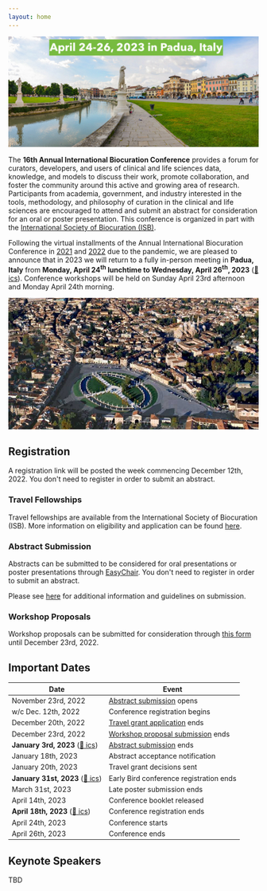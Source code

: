 ```yaml
---
layout: home
---
```


<img src="img/padua-2.jpg" alt="panoramic photo of Padua" />

The **16th Annual International Biocuration Conference** provides a forum for curators, developers, and
users of clinical and life sciences data, knowledge, and models to discuss their
work, promote collaboration, and foster the community around this active and
growing area of research. Participants from academia, government, and industry
interested in the tools, methodology, and philosophy of curation in the clinical
and life sciences are encouraged to attend and submit an abstract for
consideration for an oral or poster presentation. This conference is organized in part with the
[International Society of Biocuration (ISB)](https://www.biocuration.org).

Following the virtual installments of the Annual International Biocuration Conference in
[2021](https://www.biocuration.org/14th-annual-biocuration-conference-virtual/)
and [2022](https://www.biocuration.org/15th-annual-biocuration-conference-virtual/) due to the
pandemic, we are pleased to announce that in 2023 we
will return to a fully in-person meeting in **Padua, Italy** from **Monday, April
24<sup>th</sup> lunchtime to Wednesday, April 26<sup>th</sup>, 2023** ([📅 ics](cal/biocuration2023.ics)).
Conference workshops will be held on Sunday April 23rd afternoon and Monday April 24th morning.

<img src="img/padua-1.jpg" alt="panoramic photo of Padua" />

## Registration

A registration link will be posted the week commencing December 12th, 2022.
You don't need to register in order to submit an abstract.

### Travel Fellowships

Travel fellowships are available from the International Society of Biocuration (ISB).
More information on eligibility and application can be found [here](https://www.biocuration.org/travel-fellowship).

### Abstract Submission

Abstracts can be submitted to be considered for oral presentations or
poster presentations through [EasyChair](https://easychair.org/conferences/?conf=biocuration2023).
You don't need to register in order to submit an abstract.

Please see [here](abstracts.md) for additional information and guidelines on submission.

### Workshop Proposals

Workshop proposals can be submitted for consideration through [this form](https://forms.gle/iYUu2RN25TgUMW7x9) until
December 23rd, 2022.

## Important Dates

| Date                                                                       | Event                                                                                                                                    |
|----------------------------------------------------------------------------|------------------------------------------------------------------------------------------------------------------------------------------|
| November 23rd, 2022                                                        | [Abstract submission](https://easychair.org/conferences/?conf=biocuration2023) opens                                                     |
| w/c Dec. 12th, 2022                                                        | Conference registration begins                                                                                                           |
| December 20th, 2022                                                        | [Travel grant application](https://www.biocuration.org/travel-fellowship) ends                                                           |
| December 23rd, 2022                                                        | [Workshop proposal submission](https://docs.google.com/forms/d/e/1FAIpQLSfTdoqDB-dWxJ-m8cWyOH-bY3ZsR1yU-7u6BQ2gUQKUndr0Dw/viewform) ends | 
| **January 3rd, 2023** ([📅 ics](cal/biocuration2023-abstracts.ics))        | [Abstract submission](https://easychair.org/conferences/?conf=biocuration2023) ends                                                      |
| January 18th, 2023                                                         | Abstract acceptance notification                                                                                                         |
| January 20th, 2023                                                         | Travel grant decisions sent                                                                                                              |
| **January 31st, 2023** ([📅 ics](cal/biocuration2023-early-bird.ics))      | Early Bird conference registration ends                                                                                                  |
| March 31st, 2023                                                           | Late poster submission ends                                                                                                              |
| April 14th, 2023                                                           | Conference booklet released                                                                                                              |
| **April 18th, 2023** ([📅 ics](cal/biocuration2023-registration-ends.ics)) | Conference registration ends                                                                                                             |
| April 24th, 2023                                                           | Conference starts                                                                                                                        |
| April 26th, 2023                                                           | Conference ends                                                                                                                          |

## Keynote Speakers

TBD
